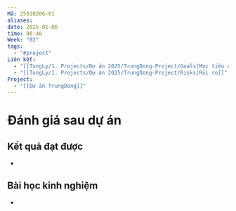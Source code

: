 ```yaml
---
Mã: 25010206-01
aliases: 
date: 2025-01-06
time: 06:40
Week: "02"
tags:
  - "#project"
Liên kết:
  - "[[TungLy/1. Projects/Dự án 2025/TrungDong-Project/Goals|Mục tiêu dự án]]"
  - "[[TungLy/1. Projects/Dự án 2025/TrungDong-Project/Risks|Rủi ro]]"
Project:
  - "[[Dự án TrungDong]]"
---
```

# Đánh giá sau dự án

## Kết quả đạt được
- 

## Bài học kinh nghiệm
- 

